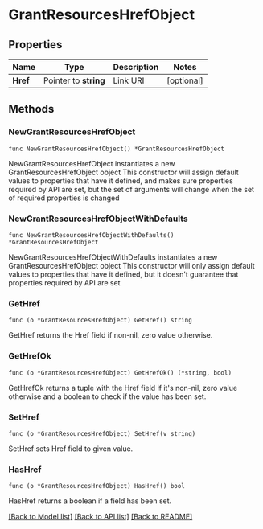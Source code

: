 # GrantResourcesHrefObject

## Properties

Name | Type | Description | Notes
------------ | ------------- | ------------- | -------------
**Href** | Pointer to **string** | Link URI | [optional] 

## Methods

### NewGrantResourcesHrefObject

`func NewGrantResourcesHrefObject() *GrantResourcesHrefObject`

NewGrantResourcesHrefObject instantiates a new GrantResourcesHrefObject object
This constructor will assign default values to properties that have it defined,
and makes sure properties required by API are set, but the set of arguments
will change when the set of required properties is changed

### NewGrantResourcesHrefObjectWithDefaults

`func NewGrantResourcesHrefObjectWithDefaults() *GrantResourcesHrefObject`

NewGrantResourcesHrefObjectWithDefaults instantiates a new GrantResourcesHrefObject object
This constructor will only assign default values to properties that have it defined,
but it doesn't guarantee that properties required by API are set

### GetHref

`func (o *GrantResourcesHrefObject) GetHref() string`

GetHref returns the Href field if non-nil, zero value otherwise.

### GetHrefOk

`func (o *GrantResourcesHrefObject) GetHrefOk() (*string, bool)`

GetHrefOk returns a tuple with the Href field if it's non-nil, zero value otherwise
and a boolean to check if the value has been set.

### SetHref

`func (o *GrantResourcesHrefObject) SetHref(v string)`

SetHref sets Href field to given value.

### HasHref

`func (o *GrantResourcesHrefObject) HasHref() bool`

HasHref returns a boolean if a field has been set.


[[Back to Model list]](../README.md#documentation-for-models) [[Back to API list]](../README.md#documentation-for-api-endpoints) [[Back to README]](../README.md)


